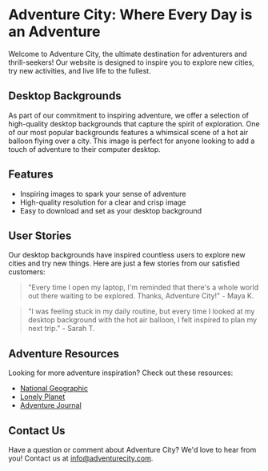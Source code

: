 <!--font:Poppins-->

# Adventure City: Where Every Day is an Adventure

Welcome to Adventure City, the ultimate destination for adventurers and thrill-seekers! Our website is designed to inspire you to explore new cities, try new activities, and live life to the fullest.

## Desktop Backgrounds

As part of our commitment to inspiring adventure, we offer a selection of high-quality desktop backgrounds that capture the spirit of exploration. One of our most popular backgrounds features a whimsical scene of a hot air balloon flying over a city. This image is perfect for anyone looking to add a touch of adventure to their computer desktop.

## Features

- Inspiring images to spark your sense of adventure
- High-quality resolution for a clear and crisp image
- Easy to download and set as your desktop background

## User Stories

Our desktop backgrounds have inspired countless users to explore new cities and try new things. Here are just a few stories from our satisfied customers:

> "Every time I open my laptop, I'm reminded that there's a whole world out there waiting to be explored. Thanks, Adventure City!" - Maya K.

> "I was feeling stuck in my daily routine, but every time I looked at my desktop background with the hot air balloon, I felt inspired to plan my next trip." - Sarah T.

## Adventure Resources

Looking for more adventure inspiration? Check out these resources:

- [National Geographic](#)
- [Lonely Planet](#)
- [Adventure Journal](#)

## Contact Us

Have a question or comment about Adventure City? We'd love to hear from you! Contact us at info@adventurecity.com.

<!--

Write me content for website with wallpaper which alt text is:

"A whimsical scene of a hot air balloon flying over a city for a lifestyle or adventure website"

The name/title of the page should not be 1:1 copy of the alt text but rather a real content of the website which is using this wallpaper.

- Use markdown format 
- Start with heading
- Heading should be short and concise
- The content should look like a real website 
- The website should not be about the wallpaper, wallpaper is just a related background
- Heading should be contain work "wallpaper" or "background"
- Include real sections like references, contact, user stories, etc. use things relevant to the page purpose.
- Feel free to use structure like headings, bullets, numbering, blockquotes, paragraphs, horizontal lines, etc.
- You can use formatting like bold or _italic_
- You can include UTF-8 emojis
- Links should be only #hash anchors (and you can refer to the document itself)
- Do not include images


---


# Adventure City Wallpaper for Your Desktop Background

Looking for a desktop background that inspires you to go on an adventure? Look no further than our Adventure City Wallpaper! This whimsical scene of a hot air balloon flying over a city is perfect for any lifestyle or adventure website.

## Features

- High-quality resolution for a clear and crisp image
- Whimsical design to inspire your next adventure
- Perfect for any lifestyle or adventure website
- Easy to download and set as your desktop background

## User Stories

Our Adventure City Wallpaper has inspired countless users to explore new cities and plan their next adventure. Here are just a few stories from our satisfied customers:

> "I was feeling stuck in my daily routine, but every time I looked at my desktop background with the Adventure City Wallpaper, I felt inspired to plan my next trip." - Sarah T.

> "As a travel blogger, I'm always looking for inspiring images to use on my website. The Adventure City Wallpaper is the perfect backdrop for my latest blog post about exploring new cities." - John D.

## References

Need some more inspiration for your next adventure? Check out these resources:

- [National Geographic](#)
- [Lonely Planet](#)
- [Adventure Journal](#)

## Contact Us

Have a question or comment about our Adventure City Wallpaper? We'd love to hear from you! Contact us at wallpaper@adventurecity.com.


---


Heading should not include word "wallpaper". The website should not be about the wallpaper itself, wallpaper is just a related background, rewrite whole content.


---


# Adventure City: Where Every Day is an Adventure

Welcome to Adventure City, the ultimate destination for adventurers and thrill-seekers! Our website is designed to inspire you to explore new cities, try new activities, and live life to the fullest.

## Desktop Backgrounds

As part of our commitment to inspiring adventure, we offer a selection of high-quality desktop backgrounds that capture the spirit of exploration. One of our most popular backgrounds features a whimsical scene of a hot air balloon flying over a city. This image is perfect for anyone looking to add a touch of adventure to their computer desktop.

## Features

- Inspiring images to spark your sense of adventure
- High-quality resolution for a clear and crisp image
- Easy to download and set as your desktop background

## User Stories

Our desktop backgrounds have inspired countless users to explore new cities and try new things. Here are just a few stories from our satisfied customers:

> "Every time I open my laptop, I'm reminded that there's a whole world out there waiting to be explored. Thanks, Adventure City!" - Maya K.

> "I was feeling stuck in my daily routine, but every time I looked at my desktop background with the hot air balloon, I felt inspired to plan my next trip." - Sarah T.

## Adventure Resources

Looking for more adventure inspiration? Check out these resources:

- [National Geographic](#)
- [Lonely Planet](#)
- [Adventure Journal](#)

## Contact Us

Have a question or comment about Adventure City? We'd love to hear from you! Contact us at info@adventurecity.com.

-->

